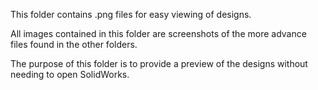 This folder contains .png files for easy viewing of designs.

All images contained in this folder are screenshots of the more advance files found in the other folders.

The purpose of this folder is to provide a preview of the designs without needing to open SolidWorks.
